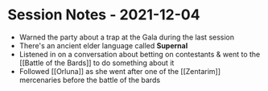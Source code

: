 # Session Notes - 2021-12-04

* Warned the party about a trap at the Gala during the last session
* There's an ancient elder language called **Supernal**
* Listened in on a conversation about betting on contestants & went to the [[Battle of the Bards]] to do something about it
* Followed [[Orluna]] as she went after one of the [[Zentarim]] mercenaries before the battle of the bards